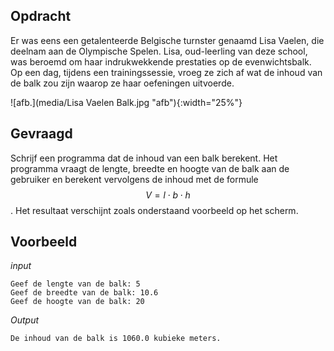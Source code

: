 ## Opdracht

Er was eens een getalenteerde Belgische turnster genaamd Lisa Vaelen, die deelnam aan de Olympische Spelen. Lisa, oud-leerling van deze school, was beroemd om haar indrukwekkende prestaties op de evenwichtsbalk. Op een dag, tijdens een trainingssessie, vroeg ze zich af wat de inhoud van de balk zou zijn waarop ze haar oefeningen uitvoerde.

![afb.](media/Lisa Vaelen Balk.jpg "afb"){:width="25%"}

## Gevraagd
Schrijf een programma dat de inhoud van een balk berekent. Het programma vraagt de lengte, breedte en hoogte van de balk aan de gebruiker en berekent vervolgens de inhoud met de formule $$V = l \cdot b \cdot h$$. Het resultaat verschijnt zoals onderstaand voorbeeld op het scherm.


## Voorbeeld

*input*
```
Geef de lengte van de balk: 5
Geef de breedte van de balk: 10.6
Geef de hoogte van de balk: 20
```

*Output*
```
De inhoud van de balk is 1060.0 kubieke meters.
```


